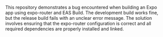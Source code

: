 This repository demonstrates a bug encountered when building an Expo app using expo-router and EAS Build. The development build works fine, but the release build fails with an unclear error message. The solution involves ensuring that the expo-router configuration is correct and all required dependencies are properly installed and linked.